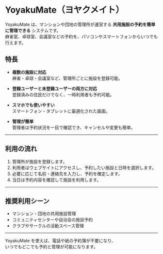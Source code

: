 # YoyakuMate（ヨヤクメイト）

YoyakuMate は、マンションや団地の管理所が運営する **共用施設の予約を簡単に管理できる** システムです。  
麻雀室、卓球室、会議室などの予約を、パソコンやスマートフォンからいつでも行えます。

## 特長

- **複数の施設に対応**  
  麻雀・卓球・会議室など、管理所ごとに施設を登録可能。

- **登録ユーザーと未登録ユーザーの両方に対応**  
  登録済みの住民だけでなく、一時利用者も予約可能。

- **スマホでも使いやすい**  
  スマートフォン・タブレットに最適化された画面。

- **管理が簡単**  
  管理者は予約状況を一目で確認でき、キャンセルや変更も簡単。

---

## 利用の流れ

1. 管理所が施設を登録します。
2. 利用者はウェブサイトにアクセスし、予約したい施設と日時を選択します。
3. 必要に応じて名前・連絡先を入力し、予約を確定します。
4. 当日は予約内容を確認して施設を利用します。

---

## 推奨利用シーン

- マンション・団地の共用施設管理
- コミュニティセンターや自治会の施設予約
- クラブやサークルの活動スペース管理

---

YoyakuMate を使えば、電話や紙の予約簿が不要になり、  
いつでもどこでも予約と管理が可能になります。
